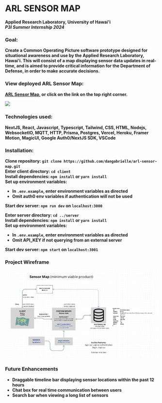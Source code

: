 # ARL SENSOR MAP

<b>Applied Research Laboratory, University of Hawai'i<b> <br />
<em>P3I Summer Internship 2024</em>

### Goal:

Create a Common Operating Picture software prototype designed for situational awareness and use by the Applied Research Laboratory, Hawai'i. This will consist of a map displaying sensor data updates in real-time, and is aimed to provide critical information for the Department of Defense, in order to make accurate decisions.

### View deployed ARL Sensor Map:

[ARL Sensor Map](https://arl-sensor-map.vercel.app/), or click on the link on the top right corner.

![](/client/public/demo.gif)

### Technologies used:

NextJS, React, Javascript, Typescript, Tailwind, CSS, HTML, Nodejs, WebsocketIO, MQTT, HTTP, Prisma, Postgres, Vercel, Heroku, Framer Motion, MagicUI, Google Auth0/NextJS SDK, VSCode

### Installation:

Clone repository: `git clone https://github.com/dangabrielle/arl-sensor-map.git` <br />
Enter client directory: `cd client` <br />
Install dependencies: `npm install` or `yarn install` <br />
Set up environment variables:

- In `.env.example`, enter environment variables as directed
- Omit auth0 env variables if authentication will not be used

Start dev server: `npm run dev` on `localhost:3000`

Enter server directory: `cd ../server` <br />
Install dependencies: `npm install` or `yarn install` <br />
Set up environment variables:

- In `.env.example`, enter environment variables as directed
- Omit API_KEY if not querying from an external server

Start dev server: `npm start` on `localhost:3001`

### Project Wireframe

![](/client/public/ARL-Sensor-Map-Wireframe.png)

### Future Enhancements

- Draggable timeline bar displaying sensor locations within the past 12 hours
- Chat box for real time communication between users
- Search bar when viewing a long list of sensors
